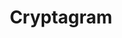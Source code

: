 ---
layout: post
title: Cryptagram
creator: Ian Spiro and Matt Tierney
school: NYU
twitter: false
site: https://chrome.google.com/webstore/detail/cryptagram/adabfepaidfgaecmkcekhefdgjaihahc?hl=en
image: /lib/img/projects/cryptagram.jpg
featured: false
demodays: true
eboard: false
alumni: false
---